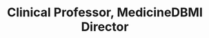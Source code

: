 ---
name: Amy Sitapati, PhD
role: Chair
email: 	asitapati@ucsd.edu
title: ["Clinical Professor, Medicine", "DBMI Director"]
photo: amy_sitapati.jpg
---